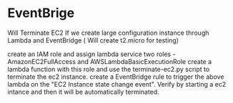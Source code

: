 # EventBrige
Will Terminate EC2 If we create large configuration instance through Lambda and EventBridge  ( Will create t2.micro for testing)

create an IAM role and assign lambda service two roles - AmazonEC2FullAccess and AWSLambdaBasicExecutionRole
create a lambda function with this role and use the terminate-ec2.py script to terminate the ec2 instance.
create a EventBridge rule to trigger the above lambda on the "EC2 Instance state change event".
Verify by starting a ec2 intance and then it will be automatically terminated.
